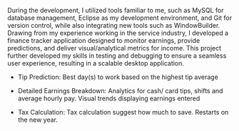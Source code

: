 During the development, I utilized tools familiar to me, such as MySQL for database management, Eclipse as my development environment, and Git for version control, while also integrating new tools such as WindowBuilder. Drawing from my experience working in the service industry, I developed a finance tracker application designed to monitor earnings, provide predictions, and deliver visual/analytical metrics for income. This project further developed my skills in testing and debugging to ensure a seamless user experience, resulting in a scalable desktop application. 

- Tip Prediction:
  Best day(s) to work based on the highest tip average
  
- Detailed Earnings Breakdown:
  Analytics for cash/ card tips, shifts and average hourly pay.
  Visual trends displaying earnings entered

- Tax Calculation:
Tax calculation suggest how much to save. Restarts on the new year.
